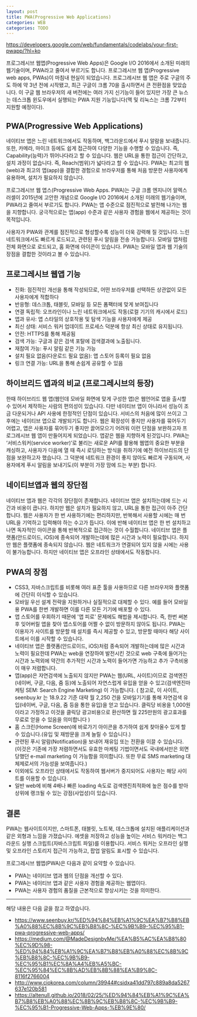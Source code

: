```yaml
---
layout: post
title: PWA(Progressive Web Applications)
categories: WEB
categories: TODO
---
```


https://developers.google.com/web/fundamentals/codelabs/your-first-pwapp/?hl=ko


프로그레시브 웹앱(Progressive Web Apps)은 Google I/O 2016에서 소개된 미래의 웹기술이며, PWA라고 줄여서 부르기도 합니다. 프로그레시브 웹 앱(Progressive web apps, PWAs)이 마침내 현실이 되었습니다. 프로그레시브 웹 앱은 주로 구글의 주도 하에 약 3년 전에 시작됐고, 최근 구글이 크롬 70을 출시하면서 큰 전환점을 맞았습니다. 이 구글 웹 브라우저의 새 버전에는 여러 가지 신기능이 들어 있지만 가장 큰 뉴스는 데스크톱 윈도우에서 실행되는 PWA 지원 기능입니다(맥 및 리눅스는 크롬 72부터 지원할 예정이다).

## PWA(Progressive Web Applications)

네이티브 앱은 느린 네트워크에서도 작동하며, 백그라운드에서 푸시 알람을 보내줍니다. 또한, 카메라, 마이크 등에도 쉽게 접근하여 다양한 기능을 수행할 수 있습니다. 즉, Capability(능력)가 뛰어나다라고 할 수 있습니다. 웹은 URL을 통한 접근이 간단하고, 설치 과정이 없습니다. 즉, Reach(범위)가 넓다라고 할 수 있습니다. PWA는 최고의 웹(web)과 최고의 앱(app)을 결합한 경험으로 브라우저를 통해 처음 방문한 사용자에게 유용하며, 설치가 필요하지 않습니다.

프로그레시브 웹 앱스(Progressive Web Apps. PWA)는 구글 크롬 엔지니어 알렉스 러셀이 2015년에 고안한 개념으로 Google I/O 2016에서 소개된 미래의 웹기술이며, PWA라고 줄여서 부르기도 합니다. PWA는 앱 수준으로 점진적으로 발전해 나가는 웹을 지향합니다. 궁극적으로는 앱(app) 수준과 같은 사용자 경험을 웹에서 제공하는 것이 목적입니다.

사용자가 PWA와 관계를 점진적으로 형성할수록 성능이 더욱 강력해 질 것입니다. 느린 네트워크에서도 빠르게 로드되고, 관련된 푸시 알림을 전송 가능합니다. 모바일 앱처럼 전체 화면으로 로드되고, 홈 화면에 아이콘이 있습니다. PWA는 모바일 앱과 웹 기술의 장점을 결합한 것이라고 볼 수 있습니다.

## 프로그레시브 웹앱 기능

- 진화: 점진적인 개선을 통해 작성되므로, 어떤 브라우저를 선택하든 상관없이 모든 사용자에게 적합하다
- 반응형: 데스크톱, 태블릿, 모바일 등 모든 폼팩터에 맞게 보여집니다
- 연결 독립적: 오프라인이나 느린 네트워크에서도 작동(로컬 기기의 캐시에서 로드)
- 앱과 유사: 앱 스타일의 상호작용 및 탐색 기능을 사용자에게 제공
- 최신 상태: 서비스 워커 업데이트 프로세스 덕분에 항상 최신 상태로 유지됩니다.
- 안전: HTTPS를 통해 제공됨
- 검색 가능: 구글과 같은 검색 포탈에 검색결과에 노출됩니다.
- 재참여 가능: 푸시 알림 같은 기능 가능
- 설치 필요 없음(다운로드 필요 없음): 앱 스토어 등록이 필요 없음
- 링크 연결 가능: URL을 통해 손쉽게 공유할 수 있음

## 하이브리드 앱과의 비교 (프로그레시브의 등장)

한때 하이브리드 웹 앱(웹인데 모바일 화면에 맞게 구성한 앱)은 웹언어로 앱을 출시할수 있어서 제작하는 사람의 편의성이 있습니다. 다만 네이티브 앱이 아니라서 성능이 조금 다운되거나 API 사용에 한정적인 단점이 있습니다. 서비스의 처음에 많이 쓰이고 그 후에는 네이티브 앱으로 개발되기도 합니다. 웹은 확장성이 좋지만 사용자를 묶어두기 어렵고, 앱은 사용자를 묶어두기 좋지만 끌어모으기 어려워 이런 단점을 보완하고자 프로그레시브 웹 앱이 만들어지게 되었습니다. 앱같은 웹을 지향하게 된것입니다. PWA는 ‘서비스워커(service worker)’로 불리는 새로운 API를 활용해 웹앱의 중요한 부분을 캐싱하고, 사용자가 다음에 열 때 즉시 로딩하는 방식을 취하기에 예전 하이브리드의 단점을 보완하고자 했습니다. 그 덕분에 네트워크 환경이 좋지 않아도 빠르게 구동되며, 사용자에게 푸시 알림을 보내기도(이 부분이 가장 맘에 드는 부분) 합니다.

## 네이티브앱과 웹의 장단점

네이티브 앱과 웹은 각각의 장단점이 존재합니다. 네이티브 앱은 설치하는데에 드는 시간과 비용이 큽니다. 하지만 웹은 설치가 필요하지 않고, URL을 통한 접근이 아주 간단합니다. 웹은 사용자가 한 번 사용하기에는 편리하지만, 반복해서 사용할 시에는 매 번 URL을 기억하고 입력해야 하는 수고가 듭니다. 이에 반해 네이티브 앱은 한 번 설치하고 나면 독자적인 아이콘을 통해 반복적으로 접근하는 것이 수월합니다. 네이티브 앱은 플랫폼(안드로이드, iOS)에 종속되어 개발하는데에 많은 시간과 노력이 필요합니다. 하지만 웹은 플랫폼에 종속되지 않습니다. 웹은 네트워크가 연결되어 있지 않을 시에는 사용이 불가능합니다. 하지만 네이티브 앱은 오프라인 상태에서도 작동합니다.

## PWA의 장점
- CSS3, 자바스크립트를 비롯해 여러 표준 툴을 사용하므로 다른 브라우저와 플랫폼에 간단히 이식할 수 있습니다.
- 모바일 우선 설계 전략을 지원하거나 실질적으로 대체할 수 있다. 예를 들어 모바일용 PWA를 한번 개발하면 이를 다른 모든 기기에 배포할 수 있다.
- 앱 스토어를 우회하기 때문에 '앱 피로' 문제에도 해법을 제시합니다. 즉, 한번 써본 후 잊어버릴 앱을 찾아 앱스토어를 어쩔 수 없이 방문하지 않아도 됩니다. PWA는 이용자가 사이트를 방문할 때 설치를 즉시 제공할 수 있고, 방문할 때마다 해당 사이트에서 이를 시작할 수 있습니다.
- 네이티브 앱은 플랫폼(안드로이드, iOS)처럼 종속되어 개발하는데에 많은 시간과 노력이 필요한데 PWA는 web을 연장하여 발전시킨 것으로 web 구축에 들어가는 시간과 노력외에 약간의 추가적인 시간과 노력이 들어가면 가능하고 추가 구측비용이 매우 저렴합니다.  
- 앱(app)은 자연검색에 노출되지 않지만 PWA는 웹(URL, 사이트)이므로 검색엔진(네이버, 구글, 다음, 줌 등)에 노출되어 자연스럽게 유입을 얻을 수 있고(검색엔진마케팅 SEM: Search Engine Marketing) 이 가능합니다. ( 참고로, 이 사이트, seenbuy.kr 는 18.9.22 기준 대략 월 2,250 건을 모바일기기를 통해 자연검색 유입(네이버, 구글, 다음, 줌 등을 통한 유입)을 얻고 있습니다.  클릭당 비용을 1,000원이라고 가정하고 이것을 클릭당 광고비용으로 환산하면 월 225만원의 광고효과를 무료로 얻을 수 있음을 의미합니다 ) 
- 홈 스크린(Home Screen)에 바로가기 아이콘을 추가하여 쉽게 찾아올수 있게 할 수 있습니다.(유입 및 재방문을 크게 늘릴 수 있습니다.)
- 관련된 푸시 알람(Notification)을 보내어 재유입 또는 전환을 이끌 수 있습니다. (이것은 기존에 가장 저렴하면서도 유효한 마케팅 기법이면서도 국내에서만은 외면당했던 e-mail marketing 이 가능함을 의미합니다. 또한 무료 SMS marketing 대체제로서의 가능성을 보여줍니다.)
- 이외에도 오프라인 상태에서도 작동하여 웹서버가 중지되어도 사용자는 해당 사이트를 이용할 수 있습니다. 
- 일반 web에 비해 4배나 빠른 loading 속도로 검색엔진최적화에 높은 점수를 받아 상위에 랭크될 수 있는 강점(사업성)이 있습니다. 

## 결론

PWA는 웹사이트이지만, 스마트폰, 태블릿, 노트북, 데스크톱에 설치된 애플리케이션과 같은 외형과 느낌을 가졌습니다. 에셋을 저장하고 성능을 높이는 서비스 워커라는 백그라운드 실행 스크립트(자바스크립트 파일)를 이용합니다. 서비스 워커는 오프라인 실행 및 오프라인 스토리지 접근이 가능하고, 팝업 알림도 표시할 수 있습니다.

프로그레시브 웹앱(PWA)은 다음과 같이 요약할 수 있습니다.

- PWA는 네이티브 앱과 웹의 단점을 개선할 수 있다.
- PWA는 네이티브 앱과 같은 사용자 경험을 제공하는 웹앱이다.
- PWA는 사용자 경험의 품질을 근본적으로 향상시키는 것을 의미한다.

---

해당 내용은 다음 글을 참고 하였습니다.

- https://www.seenbuy.kr/%ED%94%84%EB%A1%9C%EA%B7%B8%EB%A0%88%EC%8B%9C%EB%B8%8C-%EC%9B%B9-%EC%95%B1-pwa-progressive-web-apps/
- https://medium.com/@MadeDesignbyMe/%EA%B5%AC%EA%B8%80%EC%9D%98-%ED%94%84%EB%A1%9C%EA%B7%B8%EB%A0%88%EC%8B%9C%EB%B8%8C-%EC%9B%B9-%EC%95%B1%EC%8A%A4%EB%A5%BC-%EC%95%84%EC%8B%AD%EB%8B%88%EA%B9%8C-8116f2766004
- http://www.ciokorea.com/column/39944#csidxa41dd797c889a8da5267637e120b581
- https://altenull.github.io/2018/02/25/%ED%94%84%EB%A1%9C%EA%B7%B8%EB%A0%88%EC%8B%9C%EB%B8%8C-%EC%9B%B9-%EC%95%B1-Progressive-Web-Apps-%EB%9E%80/